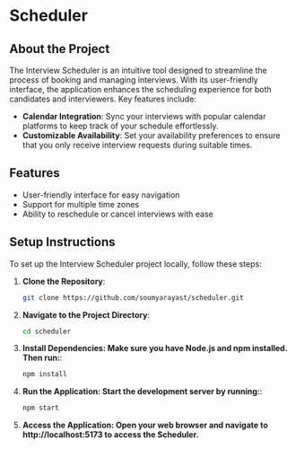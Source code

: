 # Scheduler

## About the Project

The Interview Scheduler is an intuitive tool designed to streamline the process of booking and managing interviews. With its user-friendly interface, the application enhances the scheduling experience for both candidates and interviewers. Key features include:

- **Calendar Integration**: Sync your interviews with popular calendar platforms to keep track of your schedule effortlessly.
- **Customizable Availability**: Set your availability preferences to ensure that you only receive interview requests during suitable times.

## Features

- User-friendly interface for easy navigation
- Support for multiple time zones
- Ability to reschedule or cancel interviews with ease

## Setup Instructions

To set up the Interview Scheduler project locally, follow these steps:

1. **Clone the Repository**:
   ```bash
   git clone https://github.com/soumyarayast/scheduler.git

2. **Navigate to the Project Directory**:
   ```bash
   cd scheduler

3. **Install Dependencies: Make sure you have Node.js and npm installed. Then run:**:
   ```bash
   npm install

4. **Run the Application: Start the development server by running:**:
   ```bash
   npm start

5. **Access the Application: Open your web browser and navigate to http://localhost:5173 to access the Scheduler.**

